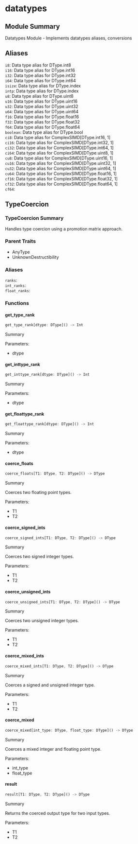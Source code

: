 



# datatypes

##  Module Summary
  
Datatypes Module - Implements datatypes aliases, conversions
## Aliases
  
`i8`: Data type alias for DType.int8  
`i16`: Data type alias for DType.int16  
`i32`: Data type alias for DType.int32  
`i64`: Data type alias for DType.int64  
`isize`: Data type alias for DType.index  
`intp`: Data type alias for DType.index  
`u8`: Data type alias for DType.uint8  
`u16`: Data type alias for DType.uint16  
`u32`: Data type alias for DType.uint32  
`u64`: Data type alias for DType.uint64  
`f16`: Data type alias for DType.float16  
`f32`: Data type alias for DType.float32  
`f64`: Data type alias for DType.float64  
`boolean`: Data type alias for DType.bool  
`ci8`: Data type alias for ComplexSIMD[DType.int16, 1]   
`ci16`: Data type alias for ComplexSIMD[DType.int32, 1]   
`ci32`: Data type alias for ComplexSIMD[DType.int64, 1]   
`ci64`: Data type alias for ComplexSIMD[DType.uint8, 1]   
`cu8`: Data type alias for ComplexSIMD[DType.uint16, 1]   
`cu16`: Data type alias for ComplexSIMD[DType.uint32, 1]   
`cu32`: Data type alias for ComplexSIMD[DType.uint64, 1]   
`cu64`: Data type alias for ComplexSIMD[DType.float16, 1]   
`cf16`: Data type alias for ComplexSIMD[DType.float32, 1]   
`cf32`: Data type alias for ComplexSIMD[DType.float64, 1]   
`cf64`: 
## TypeCoercion

### TypeCoercion Summary
  
  
Handles type coercion using a promotion matrix approach.  

### Parent Traits
  

- AnyType
- UnknownDestructibility

### Aliases
  
`ranks`:   
`int_ranks`:   
`float_ranks`:   

### Functions

#### get_type_rank


```rust
get_type_rank[dtype: DType]() -> Int
```  
Summary  
  
  
  
Parameters:  

- dtype

#### get_inttype_rank


```rust
get_inttype_rank[dtype: DType]() -> Int
```  
Summary  
  
  
  
Parameters:  

- dtype

#### get_floattype_rank


```rust
get_floattype_rank[dtype: DType]() -> Int
```  
Summary  
  
  
  
Parameters:  

- dtype

#### coerce_floats


```rust
coerce_floats[T1: DType, T2: DType]() -> DType
```  
Summary  
  
Coerces two floating point types.  
  
Parameters:  

- T1
- T2

#### coerce_signed_ints


```rust
coerce_signed_ints[T1: DType, T2: DType]() -> DType
```  
Summary  
  
Coerces two signed integer types.  
  
Parameters:  

- T1
- T2

#### coerce_unsigned_ints


```rust
coerce_unsigned_ints[T1: DType, T2: DType]() -> DType
```  
Summary  
  
Coerces two unsigned integer types.  
  
Parameters:  

- T1
- T2

#### coerce_mixed_ints


```rust
coerce_mixed_ints[T1: DType, T2: DType]() -> DType
```  
Summary  
  
Coerces a signed and unsigned integer type.  
  
Parameters:  

- T1
- T2

#### coerce_mixed


```rust
coerce_mixed[int_type: DType, float_type: DType]() -> DType
```  
Summary  
  
Coerces a mixed integer and floating point type.  
  
Parameters:  

- int_type
- float_type

#### result


```rust
result[T1: DType, T2: DType]() -> DType
```  
Summary  
  
Returns the coerced output type for two input types.  
  
Parameters:  

- T1
- T2
